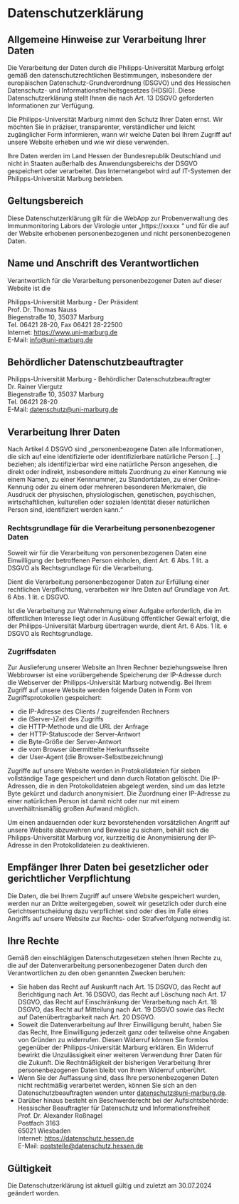 # Datenschutzerklärung
## Allgemeine Hinweise zur Verarbeitung Ihrer Daten
Die Verarbeitung der Daten durch die Philipps-Universität Marburg erfolgt gemäß den datenschutzrechtlichen Bestimmungen, insbesondere der europäischen Datenschutz-Grundverordnung (DSGVO) und des Hessischen Datenschutz- und Informationsfreiheitsgesetzes (HDSIG). Diese Datenschutzerklärung stellt Ihnen die nach Art. 13 DSGVO geforderten Informationen zur Verfügung.  

Die Philipps-Universität Marburg nimmt den Schutz Ihrer Daten ernst. Wir möchten Sie in präziser, transparenter, verständlicher und leicht zugänglicher Form informieren, wann wir welche Daten bei Ihrem Zugriff auf unsere Website erheben und wie wir diese verwenden.  

Ihre Daten werden im Land Hessen der Bundesrepublik Deutschland und nicht in Staaten außerhalb des Anwendungsbereichs der DSGVO gespeichert oder verarbeitet. Das Internetangebot wird auf IT-Systemen der Philipps-Universität Marburg betrieben.
## Geltungsbereich
Diese Datenschutzerklärung gilt für die WebApp zur Probenverwaltung des Immunmonitoring Labors der Virologie unter „https://xxxxx “ und für die auf der Website erhobenen personenbezogenen und nicht personenbezogenen Daten.
## Name und Anschrift des Verantwortlichen
Verantwortlich für die Verarbeitung personenbezogener Daten auf dieser Website ist die  

Philipps-Universität Marburg - Der Präsident  
Prof. Dr. Thomas Nauss  
Biegenstraße 10, 35037 Marburg  
Tel. 06421 28-20, Fax 06421 28-22500  
Internet: https://www.uni-marburg.de  
E-Mail: info@uni-marburg.de  
## Behördlicher Datenschutzbeauftragter
Philipps-Universität Marburg - Behördlicher Datenschutzbeauftragter  
Dr. Rainer Viergutz  
Biegenstraße 10, 35037 Marburg  
Tel. 06421 28-20  
E-Mail: datenschutz@uni-marburg.de  

## Verarbeitung Ihrer Daten
Nach Artikel 4 DSGVO sind „personenbezogene Daten alle Informationen, die sich auf eine identifizierte oder identifizierbare natürliche Person […] beziehen; als identifizierbar wird eine natürliche Person angesehen, die direkt oder indirekt, insbesondere mittels Zuordnung zu einer Kennung wie einem Namen, zu einer Kennnummer, zu Standortdaten, zu einer Online-Kennung oder zu einem oder mehreren besonderen Merkmalen, die Ausdruck der physischen, physiologischen, genetischen, psychischen, wirtschaftlichen, kulturellen oder sozialen Identität dieser natürlichen Person sind, identifiziert werden kann.“
### Rechtsgrundlage für die Verarbeitung personenbezogener Daten
Soweit wir für die Verarbeitung von personenbezogenen Daten eine Einwilligung der betroffenen Person einholen, dient Art. 6 Abs. 1 lit. a DSGVO als Rechtsgrundlage für die Verarbeitung.

Dient die Verarbeitung personenbezogener Daten zur Erfüllung einer rechtlichen Verpflichtung, verarbeiten wir Ihre Daten auf Grundlage von Art. 6 Abs. 1 lit. c DSGVO.

Ist die Verarbeitung zur Wahrnehmung einer Aufgabe erforderlich, die im öffentlichen Interesse liegt oder in Ausübung öffentlicher Gewalt erfolgt, die der Philipps-Universität Marburg übertragen wurde, dient Art. 6 Abs. 1 lit. e DSGVO als Rechtsgrundlage.

### Zugriffsdaten
Zur Auslieferung unserer Website an Ihren Rechner beziehungsweise Ihren Webbrowser ist eine vorübergehende Speicherung der IP-Adresse durch die Webserver der Philipps-Universität Marburg notwendig.
Bei Ihrem Zugriff auf unsere Website werden folgende Daten in Form von Zugriffsprotokollen gespeichert:
+ die IP-Adresse des Clients / zugreifenden Rechners
+ die (Server-)Zeit des Zugriffs
+ die HTTP-Methode und die URL der Anfrage
+ der HTTP-Statuscode der Server-Antwort
+ die Byte-Größe der Server-Antwort
+ die vom Browser übermittelte Herkunftsseite
+ der User-Agent (die Browser-Selbstbezeichnung)

Zugriffe auf unsere Website werden in Protokolldateien für sieben vollständige Tage gespeichert und dann durch Rotation gelöscht. Die IP-Adressen, die in den Protokolldateien abgelegt werden, sind um das letzte Byte gekürzt und dadurch anonymisiert. Die Zuordnung einer IP-Adresse zu einer natürlichen Person ist damit nicht oder nur mit einem unverhältnismäßig großen Aufwand möglich.

Um einen andauernden oder kurz bevorstehenden vorsätzlichen Angriff auf unsere Website abzuwehren und Beweise zu sichern, behält sich die Philipps-Universität Marburg vor, kurzzeitig die Anonymisierung der IP-Adresse in den Protokolldateien zu deaktivieren.
## Empfänger Ihrer Daten bei gesetzlicher oder gerichtlicher Verpflichtung
Die Daten, die bei Ihrem Zugriff auf unsere Website gespeichert wurden, werden nur an Dritte weitergegeben, soweit wir gesetzlich oder durch eine Gerichtsentscheidung dazu verpflichtet sind oder dies im Falle eines Angriffs auf unsere Website zur Rechts- oder Strafverfolgung notwendig ist.
## Ihre Rechte
Gemäß den einschlägigen Datenschutzgesetzen stehen Ihnen Rechte zu, die auf der Datenverarbeitung personenbezogener Daten durch den Verantwortlichen zu den oben genannten Zwecken beruhen:
+ Sie haben das Recht auf Auskunft nach Art. 15 DSGVO, das Recht auf Berichtigung nach Art. 16 DSGVO, das Recht auf Löschung nach Art. 17 DSGVO, das Recht auf Einschränkung der Verarbeitung nach Art. 18 DSGVO, das Recht auf Mitteilung nach Art. 19 DSGVO sowie das Recht auf Datenübertragbarkeit nach Art. 20 DSGVO.
+ Soweit die Datenverarbeitung auf Ihrer Einwilligung beruht, haben Sie das Recht, Ihre Einwilligung jederzeit ganz oder teilweise ohne Angaben von Gründen zu widerrufen. Diesen Widerruf können Sie formlos gegenüber der Philipps-Universität Marburg erklären. Ein Widerruf bewirkt die Unzulässigkeit einer weiteren Verwendung Ihrer Daten für die Zukunft. Die Rechtmäßigkeit der bisherigen Verarbeitung Ihrer personenbezogenen Daten bleibt von Ihrem Widerruf unberührt.
+ Wenn Sie der Auffassung sind, dass Ihre personenbezogenen Daten nicht rechtmäßig verarbeitet werden, können Sie sich an den Datenschutzbeauftragten wenden unter datenschutz@uni-marburg.de.
+ Darüber hinaus besteht ein Beschwerderecht bei der Aufsichtsbehörde:  
Hessischer Beauftragter für Datenschutz und Informationsfreiheit  
Prof. Dr. Alexander Roßnagel  
Postfach 3163  
65021 Wiesbaden  
Internet: https://datenschutz.hessen.de  
E-Mail: poststelle@datenschutz.hessen.de  
## Gültigkeit
Die Datenschutzerklärung ist aktuell gültig und zuletzt am 30.07.2024 geändert worden.

